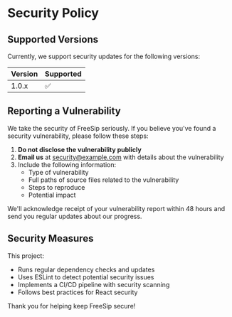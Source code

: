 # Security Policy

## Supported Versions

Currently, we support security updates for the following versions:

| Version | Supported          |
| ------- | ------------------ |
| 1.0.x   | :white_check_mark: |

## Reporting a Vulnerability

We take the security of FreeSip seriously. If you believe you've found a security vulnerability, please follow these steps:

1. **Do not disclose the vulnerability publicly**
2. **Email us** at security@example.com with details about the vulnerability
3. Include the following information:
   - Type of vulnerability
   - Full paths of source files related to the vulnerability
   - Steps to reproduce
   - Potential impact

We'll acknowledge receipt of your vulnerability report within 48 hours and send you regular updates about our progress.

## Security Measures

This project:
- Runs regular dependency checks and updates
- Uses ESLint to detect potential security issues
- Implements a CI/CD pipeline with security scanning
- Follows best practices for React security

Thank you for helping keep FreeSip secure!
